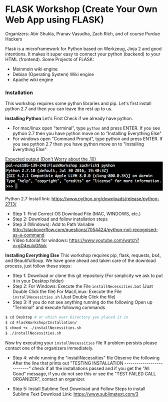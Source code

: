 # FLASK Workshop (Create Your Own Web App using FLASK)

Organizers: Abir Shukla, Pranav Vasudha, Zach Rich, and of course Purdue Hackers

Flask is a microframework for Python based on Werkzeug, Jinja 2 and good intentions. It makes it super easy to connect your python (backend) to your HTML (frontend).
Some Projects of FLASK:
  - Moinmoin wiki engine
  - Debian (Operating System) Wiki engine
  - Apache wiki engine

### Installation

This workshop requires some python libraries and pip.
Let's first install python 2.7 and then you can leave the rest up to us.

**Installing Python**
Let's First Check if we already have python.
- For mac/linux open "terminal", type `python` and press ENTER.
If you see python 2.7 then you have python move on to "Installing Everything Else"
- For windows open "Command Prompt", type python and press ENTER.
If you see python 2.7 then you have python move on to "Installing Everything Else"

Expected output (Don't Worry about the .10)
![screenshot of 2.7.10](public/img2.7.10.png)

Python 2.7 Install link: https://www.python.org/downloads/release/python-2713/
- Step 1: Find Correct OS Download File (MAC, WINDOWS, etc.)
- Step 2: Download and follow installation steps
- Step 3 (Windows): Add to Path Variable http://stackoverflow.com/questions/7054424/python-not-recognised-as-a-command
- Video tutorial for windows: https://www.youtube.com/watch?v=gD4eulxGNok


**Installing Everything Else**
This workshop requires pip, flask, requests, bs4, and BeautifulSoup.
We have gone ahead and taken care of the download process, just follow these steps:
- Step 1: Download or clone this git repository (For simplicity we ask to put it in your Desktop folder)
- Step 2:
For Windows: Execute the File `installNecessities.bat` (Just Double Click the file)
For Mac/Linux: Execute the File `installNecessities.sh` (Just Double Click the file)
- Step 3: If you do not see anything running do the following
Open up "Terminal" and execute following commands
```sh
$ cd Desktop # or which ever Directory you placed it in
$ cd FlaskWorkshop/Installation/
$ chmod +x ./installNecessities.sh
$ ./installNecessities.sh
```
Now try executing your `installNecessities` file
If problem persists please contact one of the organizers immediately.
- Step 4: while running the "installNecessities" file Observe the following
After the line that prints out "TESTING INSTALLATION ---------------------------"
check if all the installations passed and if you get the "All Good" message,
if you do not see this or see the "TEST FAILED CALL ORGANIZER", contact an organizer.

- Step 5: Install Sublime Text
Download and Follow Steps to install Sublime Text
Download Link: https://www.sublimetext.com/3


[//]: # (These are reference links used in the body of this note and get stripped out when the markdown processor does its job. There is no need to format nicely because it shouldn't be seen. Thanks SO - http://stackoverflow.com/questions/4823468/store-comments-in-markdown-syntax)


   [dill]: <https://github.com/joemccann/dillinger>
   [git-repo-url]: <https://github.com/joemccann/dillinger.git>
   [john gruber]: <http://daringfireball.net>
   [df1]: <http://daringfireball.net/projects/markdown/>
   [markdown-it]: <https://github.com/markdown-it/markdown-it>
   [Ace Editor]: <http://ace.ajax.org>
   [node.js]: <http://nodejs.org>
   [Twitter Bootstrap]: <http://twitter.github.com/bootstrap/>
   [jQuery]: <http://jquery.com>
   [@tjholowaychuk]: <http://twitter.com/tjholowaychuk>
   [express]: <http://expressjs.com>
   [AngularJS]: <http://angularjs.org>
   [Gulp]: <http://gulpjs.com>

   [PlDb]: <https://github.com/joemccann/dillinger/tree/master/plugins/dropbox/README.md>
   [PlGh]: <https://github.com/joemccann/dillinger/tree/master/plugins/github/README.md>
   [PlGd]: <https://github.com/joemccann/dillinger/tree/master/plugins/googledrive/README.md>
   [PlOd]: <https://github.com/joemccann/dillinger/tree/master/plugins/onedrive/README.md>
   [PlMe]: <https://github.com/joemccann/dillinger/tree/master/plugins/medium/README.md>
   [PlGa]: <https://github.com/RahulHP/dillinger/blob/master/plugins/googleanalytics/README.md>
